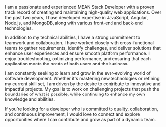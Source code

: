I am a passionate and experienced MEAN Stack Developer with a proven track record of
creating and maintaining high-quality web applications. Over the past two years, I have
developed expertise in JavaScript, Angular, Node.js, and MongoDB, along with various
front-end and back-end technologies.

In addition to my technical abilities, I have a strong commitment to teamwork and collaboration. I
have worked closely with cross-functional teams to gather requirements, identify challenges,
and deliver solutions that enhance user experiences and ensure smooth platform performance. I
enjoy troubleshooting, optimizing performance, and ensuring that each application meets the
needs of both users and the business.

I am constantly seeking to learn and grow in the ever-evolving world of software development.
Whether it's mastering new technologies or refining my current skill set, I am driven by the
desire to contribute to innovative and impactful projects. My goal is to work on challenging
projects that push the boundaries of what is possible, while continuing to enhance my own
knowledge and abilities.

If you’re looking for a developer who is committed to quality, collaboration, and continuous
improvement, I would love to connect and explore opportunities where I can contribute and grow
as part of a dynamic team.

